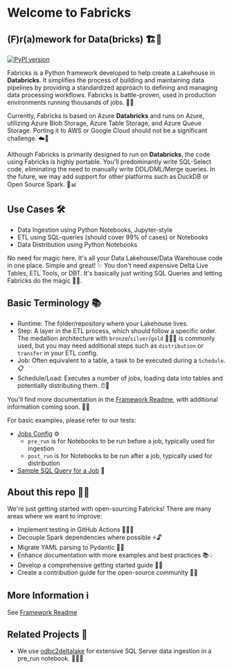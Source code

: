 # Welcome to Fabricks 
## (F)r(a)mework for Data(bricks) 🏗️🧱

[![PyPI version](https://badge.fury.io/py/fabricks.svg)](https://pypi.org/project/fabricks/)

Fabricks is a Python framework developed to help create a Lakehouse in **Databricks**. It simplifies the process of building and maintaining data pipelines by providing a standardized approach to defining and managing data processing workflows. Fabricks is battle-proven, used in production environments running thousands of jobs. 💪🚀

Currently, Fabricks is based on Azure **Databricks** and runs on Azure, utilizing Azure Blob Storage, Azure Table Storage, and Azure Queue Storage. Porting it to AWS or Google Cloud should not be a significant challenge. ☁️🔄

Although Fabricks is primarily designed to run on **Databricks**, the code using Fabricks is highly portable. You'll predominantly write SQL-Select code, eliminating the need to manually write DDL/DML/Merge queries. In the future, we may add support for other platforms such as DuckDB or Open Source Spark. 🐍📊

## Use Cases 🛠️
- Data Ingestion using Python Notebooks, Jupyter-style
- ETL using SQL-queries (should cover 99% of cases) or Notebooks
- Data Distribution using Python Notebooks

No need for magic here. It's all your Data Lakehouse/Data Warehouse code in one place. Simple and great! ✨ You don't need expensive Delta Live Tables, ETL Tools, or DBT. It's basically just writing SQL Queries and letting Fabricks do the magic 🧙‍♂️. 

## Basic Terminology 📚
- Runtime: The folder/repository where your Lakehouse lives.
- Step: A layer in the ETL process, which should follow a specific order. The medallion architecture with `bronze`/`silver`/`gold` 🥉🥈🥇 is commonly used, but you may need additional steps such as `distribution` or `transfer` in your ETL config. 
- Job: Often equivalent to a table, a task to be executed during a `Schedule`. 📋 
- Schedule/Load: Executes a number of jobs, loading data into tables and potentially distributing them. ⏰🔄 

You'll find more documentation in the [Framework Readme](framework/README.md), with additional information coming soon. 📖👀

For basic examples, please refer to our tests:
- [Jobs Config](framework/tests/runtime/gold/gold/invoke/config.invoke.yml) ⚙️
  - `pre_run` is for Notebooks to be run before a job, typically used for ingestion
  - `post_run` is for Notebooks to be run after a job, typically used for distribution
- [Sample SQL Query for a Job](framework/tests/runtime/gold/gold/fact/dependency.sql) 📝

## About this repo 🕵️‍♂️
We're just getting started with open-sourcing Fabricks! There are many areas where we want to improve:
- Implement testing in GitHub Actions 🧪👨‍💻
- Decouple Spark dependencies where possible ⚡🔓
- Migrate YAML parsing to Pydantic 📄🔄
- Enhance documentation with more examples and best practices 📚💡
- Develop a comprehensive getting started guide 🚀📘
- Create a contribution guide for the open-source community 🤝🌐

## More Information ℹ️
See [Framework Readme](framework/README.md)

## Related Projects 🔗
- We use [odbc2deltalake](https://github.com/bmsuisse/odbc2deltalake) for extensive SQL Server data ingestion in a pre_run notebook. 🔌🏊‍♂️
